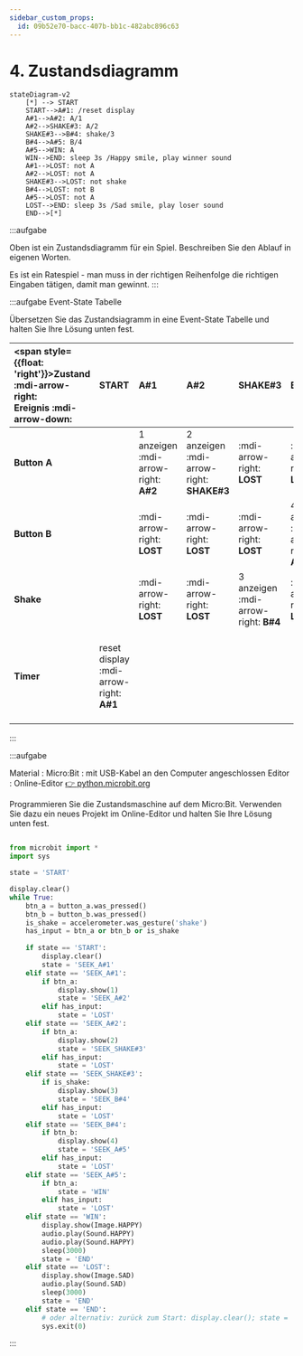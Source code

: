 ```yaml
---
sidebar_custom_props:
  id: 09b52e70-bacc-407b-bb1c-482abc896c63
---
```

# 4. Zustandsdiagramm

```mermaid
stateDiagram-v2
    [*] --> START
    START-->A#1: /reset display
    A#1-->A#2: A/1
    A#2-->SHAKE#3: A/2
    SHAKE#3-->B#4: shake/3
    B#4-->A#5: B/4
    A#5-->WIN: A
    WIN-->END: sleep 3s /Happy smile, play winner sound
    A#1-->LOST: not A
    A#2-->LOST: not A
    SHAKE#3-->LOST: not shake
    B#4-->LOST: not B
    A#5-->LOST: not A
    LOST-->END: sleep 3s /Sad smile, play loser sound
    END-->[*]
```

:::aufgabe
<Answer type="state" webKey="ad01684f-a9b2-4f69-9938-d1093625abc8" />

Oben ist ein Zustandsdiagramm für ein Spiel. Beschreiben Sie den Ablauf in eigenen Worten.

<Answer type="text" webKey="2a627285-08ed-4a7d-aae5-de72ed174597" />
<Solution webKey="6bf8ab78-782a-4b23-973a-7815c626e946">

Es ist ein Ratespiel - man muss in der richtigen Reihenfolge die richtigen Eingaben tätigen, damit man gewinnt.
</Solution>
:::

:::aufgabe Event-State Tabelle
<Answer type="state" webKey="aaafd952-3053-40ca-a8bc-24098702716f" />

Übersetzen Sie das Zustandsiagramm in eine Event-State Tabelle und halten Sie Ihre Lösung unten fest.

<Answer type="text" webKey="07a94c07-3902-444c-9133-497e3ba0f97a" />
<Solution webKey="6bf8ab78-782a-4b23-973a-7815c626e946">

| <span style={{float: 'right'}}>Zustand :mdi-arrow-right:</span><br />Ereignis :mdi-arrow-down: | __START__                               | __A#1__                              | __A#2__                                  | __SHAKE#3__                          | __B#4__                               | __A#5__                              | __WIN__                                             | __LOST__                                          | __END__ |
|:-----------------------------------------------------------------------------------------------|:----------------------------------------|:-------------------------------------|:-----------------------------------------|:-------------------------------------|:--------------------------------------|:-------------------------------------|:----------------------------------------------------|:--------------------------------------------------|:--------|
| **Button A**                                                                                   |                                         | 1 anzeigen :mdi-arrow-right: __A#2__ | 2 anzeigen :mdi-arrow-right: __SHAKE#3__ | :mdi-arrow-right: __LOST__           | :mdi-arrow-right: __LOST__            | 5 anzeigen :mdi-arrow-right: __WIN__ |                                                     |                                                   |         |
| **Button B**                                                                                   |                                         | :mdi-arrow-right: __LOST__           | :mdi-arrow-right: __LOST__               | :mdi-arrow-right: __LOST__           | 4 anzeigen  :mdi-arrow-right: __A#5__ | :mdi-arrow-right: __LOST__           |                                                     |                                                   |         |
| **Shake**                                                                                      |                                         | :mdi-arrow-right: __LOST__           | :mdi-arrow-right: __LOST__               | 3 anzeigen :mdi-arrow-right: __B#4__ | :mdi-arrow-right: __LOST__            | :mdi-arrow-right: __LOST__           |                                                     |                                                   |         |
| **Timer**                                                                                      | reset display :mdi-arrow-right: __A#1__ |                                      |                                          |                                      |                                       |                                      | 3s warten, SMILE anzeigen :mdi-arrow-right: __END__ | 3s warten, SAD anzeigen :mdi-arrow-right: __END__ |         |
</Solution>
:::

:::aufgabe
<Answer type="state" webKey="c237f407-e5e3-4363-99fe-681138a07ba7" />

Material
: Micro:Bit
: mit USB-Kabel an den Computer angeschlossen
Editor
: Online-Editor [👉 python.microbit.org](https://python.microbit.org/)

Programmieren Sie die Zustandsmaschine auf dem Micro:Bit. Verwenden Sie dazu ein neues Projekt im Online-Editor und halten Sie Ihre Lösung unten fest.

```mpy live_py id=b478b867-6ac9-46cc-a11a-a611db9b0b8f title=riddle.mpy

```
<Solution webKey="6bf8ab78-782a-4b23-973a-7815c626e946">

```py
from microbit import *
import sys

state = 'START'

display.clear()
while True:
    btn_a = button_a.was_pressed()
    btn_b = button_b.was_pressed()
    is_shake = accelerometer.was_gesture('shake')
    has_input = btn_a or btn_b or is_shake
    
    if state == 'START':
        display.clear()
        state = 'SEEK_A#1'
    elif state == 'SEEK_A#1':
        if btn_a:
            display.show(1)
            state = 'SEEK_A#2'
        elif has_input:
            state = 'LOST'
    elif state == 'SEEK_A#2':
        if btn_a:
            display.show(2)
            state = 'SEEK_SHAKE#3'
        elif has_input:
            state = 'LOST'
    elif state == 'SEEK_SHAKE#3':
        if is_shake:
            display.show(3)
            state = 'SEEK_B#4'
        elif has_input:
            state = 'LOST'
    elif state == 'SEEK_B#4':
        if btn_b:
            display.show(4)
            state = 'SEEK_A#5'
        elif has_input:
            state = 'LOST'
    elif state == 'SEEK_A#5':
        if btn_a:
            state = 'WIN'
        elif has_input:
            state = 'LOST'
    elif state == 'WIN':
        display.show(Image.HAPPY)
        audio.play(Sound.HAPPY)
        audio.play(Sound.HAPPY)
        sleep(3000)
        state = 'END'
    elif state == 'LOST':
        display.show(Image.SAD)
        audio.play(Sound.SAD)
        sleep(3000)
        state = 'END'
    elif state == 'END':
        # oder alternativ: zurück zum Start: display.clear(); state = 'START'
        sys.exit(0)
```

</Solution>
:::

